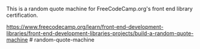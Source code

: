 This is a random quote machine for FreeCodeCamp.org's front end library certification.

https://www.freecodecamp.org/learn/front-end-development-libraries/front-end-development-libraries-projects/build-a-random-quote-machine
#   r a n d o m - q u o t e - m a c h i n e  
 